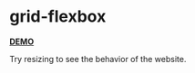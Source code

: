 # grid-flexbox

<a href="https://eriksenlezama.github.io/grid-flexbox/"><strong>DEMO</strong></a>

Try resizing to see the behavior of the website.
